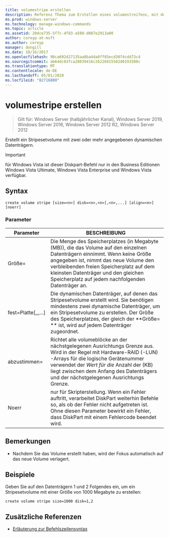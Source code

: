 ```yaml
---
title: volumestripe erstellen
description: Referenz Thema zum Erstellen eines volumestreifens, mit dem ein Stripesetvolume mit zwei oder mehr angegebenen dynamischen Datenträgern erstellt wird.
ms.prod: windows-server
ms.technology: manage-windows-commands
ms.topic: article
ms.assetid: 20dce735-5f7c-4f83-a580-d087e2913a00
author: coreyp-at-msft
ms.author: coreyp
manager: dongill
ms.date: 10/16/2017
ms.openlocfilehash: 98ca692d27135aa8ba4da0ff85ecd3074cdd73c4
ms.sourcegitcommit: ab64dc83fca28039416c26226815502d0193500c
ms.translationtype: MT
ms.contentlocale: de-DE
ms.lasthandoff: 05/01/2020
ms.locfileid: "82716880"
---
```

# <a name="create-volume-stripe"></a>volumestripe erstellen

> Gilt für: Windows Server (halbjährlicher Kanal), Windows Server 2019, Windows Server 2016, Windows Server 2012 R2, Windows Server 2012

Erstellt ein Stripesetvolume mit zwei oder mehr angegebenen dynamischen Datenträgern.  
  
> [!IMPORTANT]  
> für Windows Vista ist dieser Diskpart-Befehl nur in den Business Editionen Windows Vista Ultimate, Windows Vista Enterprise und Windows Vista verfügbar.

## <a name="syntax"></a>Syntax  
  
```  
create volume stripe [size=<n>] disk=<n>,<n>[,<n>,...] [align=<n>] [noerr]  
```  
  
### <a name="parameters"></a>Parameter  
  
|         Parameter         |                                                                                                                            BESCHREIBUNG                                                                                                                            |
|---------------------------|-------------------------------------------------------------------------------------------------------------------------------------------------------------------------------------------------------------------------------------------------------------------|
|         Größe\=<n>         |             Die Menge des Speicherplatzes (in Megabyte \(MB\)), die das Volume auf den einzelnen Datenträgern einnimmt. Wenn keine Größe angegeben ist, nimmt das neue Volume den verbleibenden freien Speicherplatz auf dem kleinsten Datenträger und den gleichen Speicherplatz auf jedem nachfolgenden Datenträger an.             |
| fest\=<n>Platte<n>\[,<n>,,...\] |                                  Die dynamischen Datenträger, auf denen das Stripesetvolume erstellt wird. Sie benötigen mindestens zwei dynamische Datenträger, um ein Stripesetvolume zu erstellen. Der Größe des Speicherplatzes, der gleich der **Größe\= ** ist, wird auf jedem Datenträger zugeordnet.                                   |
|        abzustimmen\=<n>         | Richtet alle volumeblöcke an der nächstgelegenen Ausrichtungs Grenze aus. Wird in der Regel mit Hardware-RAID \(-LUN\) -Arrays für die logische Gerätenummer verwendet der *Wert für die* Anzahl der \(KB\) liegt zwischen dem Anfang des Datenträgers und der nächstgelegenen Ausrichtungs Grenze. |
|           Noerr           |                               nur für Skripterstellung. Wenn ein Fehler auftritt, verarbeitet DiskPart weiterhin Befehle so, als ob der Fehler nicht aufgetreten ist. Ohne diesen Parameter bewirkt ein Fehler, dass DiskPart mit einem Fehlercode beendet wird.                                |
  
## <a name="remarks"></a>Bemerkungen  
  
-   Nachdem Sie das Volume erstellt haben, wird der Fokus automatisch auf das neue Volume verlagert.  
  
## <a name="examples"></a>Beispiele  
Geben Sie auf den Datenträgern 1 und 2 Folgendes ein, um ein Stripesetvolume mit einer Größe von 1000 Megabyte zu erstellen:  
  
```  
create volume stripe size=1000 disk=1,2  
```  
  
## <a name="additional-references"></a>Zusätzliche Referenzen  
- [Erläuterung zur Befehlszeilensyntax](command-line-syntax-key.md)  
  

  

